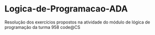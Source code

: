 # Logica-de-Programacao-ADA
Resolução dos exercícios propostos na atividade do módulo de lógica de programação da turma 958 code@CS
